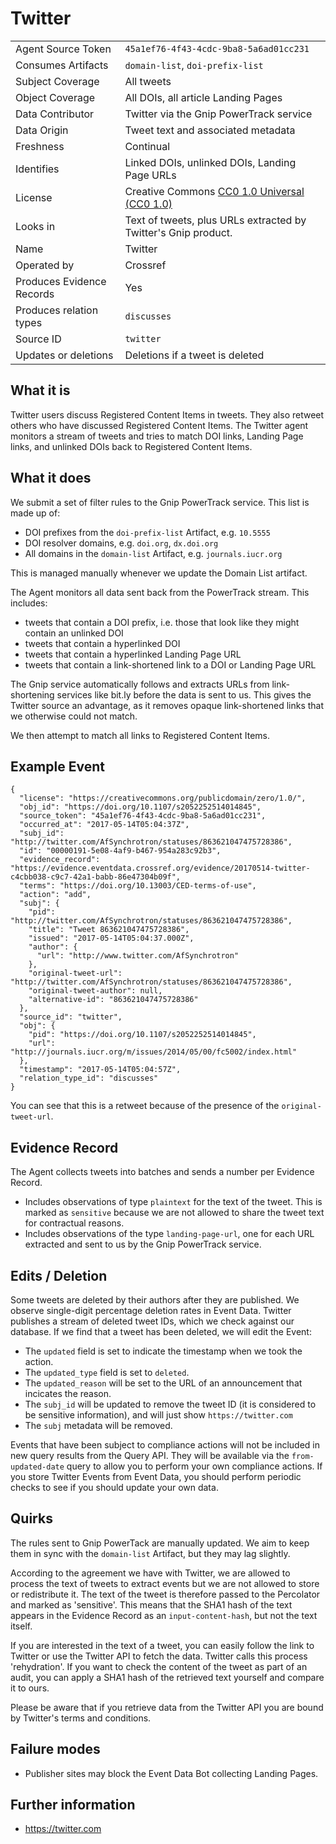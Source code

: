 # Twitter

| | |
|---------------------------|-|
| Agent Source Token        | `45a1ef76-4f43-4cdc-9ba8-5a6ad01cc231` |
| Consumes Artifacts        | `domain-list`, `doi-prefix-list` |
| Subject Coverage          | All tweets |
| Object Coverage           | All DOIs, all article Landing Pages |
| Data Contributor          | Twitter via the Gnip PowerTrack service |
| Data Origin               | Tweet text and associated metadata |
| Freshness                 | Continual |
| Identifies                | Linked DOIs, unlinked DOIs, Landing Page URLs |
| License                   | Creative Commons [CC0 1.0 Universal (CC0 1.0)](https://creativecommons.org/publicdomain/zero/1.0/) |
| Looks in                  | Text of tweets, plus URLs extracted by Twitter's Gnip product. |
| Name                      | Twitter |
| Operated by               | Crossref |
| Produces Evidence Records | Yes |
| Produces relation types   | `discusses` |
| Source ID                 | `twitter` |
| Updates or deletions      | Deletions if a tweet is deleted |

## What it is

Twitter users discuss Registered Content Items in tweets. They also retweet others who have discussed Registered Content Items. The Twitter agent monitors a stream of tweets and tries to match DOI links, Landing Page links, and unlinked DOIs back to Registered Content Items.

## What it does

We submit a set of filter rules to the Gnip PowerTrack service. This list is made up of:

 - DOI prefixes from the `doi-prefix-list` Artifact, e.g. `10.5555`
 - DOI resolver domains, e.g. `doi.org`, `dx.doi.org`
 - All domains in the `domain-list` Artifact, e.g. `journals.iucr.org`

This is managed manually whenever we update the Domain List artifact.

The Agent monitors all data sent back from the PowerTrack stream. This includes:

 - tweets that contain a DOI prefix, i.e. those that look like they might contain an unlinked DOI
 - tweets that contain a hyperlinked DOI
 - tweets that contain a hyperlinked Landing Page URL
 - tweets that contain a link-shortened link to a DOI or Landing Page URL

The Gnip service automatically follows and extracts URLs from link-shortening services like bit.ly before the data is sent to us. This gives the Twitter source an advantage, as it removes opaque link-shortened links that we otherwise could not match.

We then attempt to match all links to Registered Content Items.

## Example Event

    {
      "license": "https://creativecommons.org/publicdomain/zero/1.0/",
      "obj_id": "https://doi.org/10.1107/s2052252514014845",
      "source_token": "45a1ef76-4f43-4cdc-9ba8-5a6ad01cc231",
      "occurred_at": "2017-05-14T05:04:37Z",
      "subj_id": "http://twitter.com/AfSynchrotron/statuses/863621047475728386",
      "id": "00000191-5e08-4af9-b467-954a283c92b3",
      "evidence_record": "https://evidence.eventdata.crossref.org/evidence/20170514-twitter-c4cbb038-c9c7-42a1-babb-86e47304b09f",
      "terms": "https://doi.org/10.13003/CED-terms-of-use",
      "action": "add",
      "subj": {
        "pid": "http://twitter.com/AfSynchrotron/statuses/863621047475728386",
        "title": "Tweet 863621047475728386",
        "issued": "2017-05-14T05:04:37.000Z",
        "author": {
          "url": "http://www.twitter.com/AfSynchrotron"
        },
        "original-tweet-url": "http://twitter.com/AfSynchrotron/statuses/863621047475728386",
        "original-tweet-author": null,
        "alternative-id": "863621047475728386"
      },
      "source_id": "twitter",
      "obj": {
        "pid": "https://doi.org/10.1107/s2052252514014845",
        "url": "http://journals.iucr.org/m/issues/2014/05/00/fc5002/index.html"
      },
      "timestamp": "2017-05-14T05:04:57Z",
      "relation_type_id": "discusses"
    }

You can see that this is a retweet because of the presence of the `original-tweet-url`.

## Evidence Record

The Agent collects tweets into batches and sends a number per Evidence Record.

 - Includes observations of type `plaintext` for the text of the tweet. This is marked as `sensitive` because we are not allowed to share the tweet text for contractual reasons.
 - Includes observations of the type `landing-page-url`, one for each URL extracted and sent to us by the Gnip PowerTrack service.

## Edits / Deletion

Some tweets are deleted by their authors after they are published. We observe single-digit percentage deletion rates in Event Data. Twitter publishes a stream of deleted tweet IDs, which we check against our database. If we find that a tweet has been deleted, we will edit the Event:

 - The `updated` field is set to indicate the timestamp when we took the action.
 - The `updated_type` field is set to `deleted`.
 - The `updated_reason` will be set to the URL of an announcement that incicates the reason.
 - The `subj_id` will be updated to remove the tweet ID (it is considered to be sensitive information), and will just show `https://twitter.com`
 - The `subj` metadata will be removed.

Events that have been subject to compliance actions will not be included in new query results from the Query API. They will be available via the `from-updated-date` query to allow you to perform your own compliance actions. If you store Twitter Events from Event Data, you should perform periodic checks to see if you should update your own data.

## Quirks

The rules sent to Gnip PowerTack are manually updated. We aim to keep them in sync with the `domain-list` Artifact, but they may lag slightly.

According to the agreement we have with Twitter, we are allowed to process the text of tweets to extract events but we are not allowed to store or redistribute it. The text of the tweet is therefore passed to the Percolator and marked as 'sensitive'. This means that the SHA1 hash of the text appears in the Evidence Record as an `input-content-hash`, but not the text itself.

If you are interested in the text of a tweet, you can easily follow the link to Twitter or use the Twitter API to fetch the data. Twitter calls this process 'rehydration'. If you want to check the content of the tweet as part of an audit, you can apply a SHA1 hash of the retrieved text yourself and compare it to ours.

Please be aware that if you retrieve data from the Twitter API you are bound by Twitter's terms and conditions.

## Failure modes

 - Publisher sites may block the Event Data Bot collecting Landing Pages.

## Further information

 - https://twitter.com
